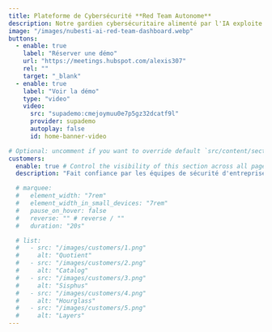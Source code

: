 ```yaml
---
title: Plateforme de Cybersécurité **Red Team Autonome**
description: Notre gardien cybersécuritaire alimenté par l'IA exploite les frameworks MITRE ATT&CK et OWASP pour identifier, valider et prioriser continuellement les vulnérabilités avec une précision chirurgicale — éliminant les faux positifs tout en générant automatiquement des correctifs avant l'escalade des menaces.
image: "/images/nubesti-ai-red-team-dashboard.webp"
buttons:
  - enable: true
    label: "Réserver une démo"
    url: "https://meetings.hubspot.com/alexis307"
    rel: ""
    target: "_blank"
  - enable: true
    label: "Voir la démo"
    type: "video"
    video:
      src: "supademo:cmejoymuu0e7p5gz32dcatf9l"
      provider: supademo
      autoplay: false
      id: home-banner-video

# Optional: uncomment if you want to override default `src/content/sections/english/customers.md` content
customers:
  enable: true # Control the visibility of this section across all pages where it is used
  description: "Fait confiance par les équipes de sécurité d'entreprise"

  # marquee:
  #   element_width: "7rem"
  #   element_width_in_small_devices: "7rem"
  #   pause_on_hover: false
  #   reverse: "" # reverse / ""
  #   duration: "20s"

  # list:
  #   - src: "/images/customers/1.png"
  #     alt: "Quotient"
  #   - src: "/images/customers/2.png"
  #     alt: "Catalog"
  #   - src: "/images/customers/3.png"
  #     alt: "Sisphus"
  #   - src: "/images/customers/4.png"
  #     alt: "Hourglass"
  #   - src: "/images/customers/5.png"
  #     alt: "Layers"
---
```

